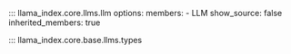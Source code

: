 ::: llama_index.core.llms.llm
    options:
      members:
        - LLM
      show_source: false
      inherited_members: true

::: llama_index.core.base.llms.types
